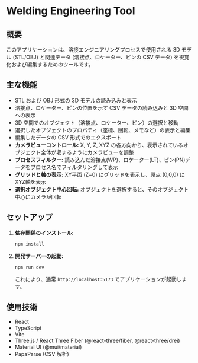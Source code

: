 # Welding Engineering Tool

## 概要

このアプリケーションは、溶接エンジニアリングプロセスで使用される 3D モデル (STL/OBJ) と関連データ (溶接点、ロケーター、ピンの CSV データ) を視覚化および編集するためのツールです。

## 主な機能

*   STL および OBJ 形式の 3D モデルの読み込みと表示
*   溶接点、ロケーター、ピンの位置を示す CSV データの読み込みと 3D 空間への表示
*   3D 空間でのオブジェクト（溶接点、ロケーター、ピン）の選択と移動
*   選択したオブジェクトのプロパティ（座標、回転、メモなど）の表示と編集
*   編集したデータの CSV 形式でのエクスポート
*   **カメラビューコントロール:** X, Y, Z, XYZ の各方向から、表示されているオブジェクト全体が収まるようにカメラビューを調整
*   **プロセスフィルター:** 読み込んだ溶接点(WP)、ロケーター(LT)、ピン(PN)データをプロセス名でフィルタリングして表示
*   **グリッドと軸の表示:** XY平面 (Z=0) にグリッドを表示し、原点 (0,0,0) にXYZ軸を表示
*   **選択オブジェクト中心回転:** オブジェクトを選択すると、そのオブジェクト中心にカメラが回転

## セットアップ

1.  **依存関係のインストール:**
    ```bash
    npm install
    ```

2.  **開発サーバーの起動:**
    ```bash
    npm run dev
    ```
    これにより、通常 `http://localhost:5173` でアプリケーションが起動します。

## 使用技術

*   React
*   TypeScript
*   Vite
*   Three.js / React Three Fiber (@react-three/fiber, @react-three/drei)
*   Material UI (@mui/material)
*   PapaParse (CSV 解析)